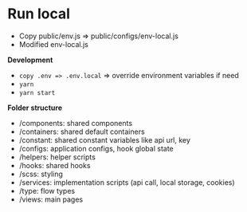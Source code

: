 # Run local
- Copy public/env.js => public/configs/env-local.js
- Modified env-local.js

**Development**
- `copy .env => .env.local` => override environment variables if need
- `yarn`
- `yarn start`

**Folder structure**
- /components: shared components
- /containers: shared default containers
- /constant: shared constant variables like api url, key
- /configs: application configs, hook global state
- /helpers: helper scripts
- /hooks: shared hooks
- /scss: styling
- /services: implementation scripts (api call, local storage, cookies)
- /type: flow types
- /views: main pages

